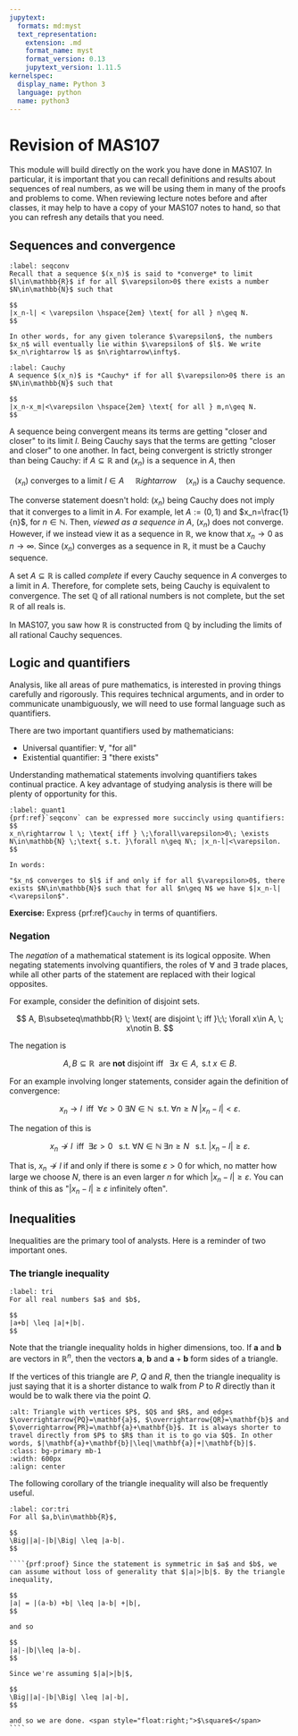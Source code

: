 ```yaml
---
jupytext:
  formats: md:myst
  text_representation:
    extension: .md
    format_name: myst
    format_version: 0.13
    jupytext_version: 1.11.5
kernelspec:
  display_name: Python 3
  language: python
  name: python3
---
```


# Revision of MAS107

This module will build directly on the work you have done in MAS107. In particular, it is important that you can recall definitions and results about sequences of real numbers, as we will be using them in many of the proofs and problems to come. When reviewing lecture notes before and after classes, it may help to have a copy of your MAS107 notes to hand, so that you can refresh any details that you need.

## Sequences and convergence

````{prf:definition} Convergence
:label: seqconv
Recall that a sequence $(x_n)$ is said to *converge* to limit $l\in\mathbb{R}$ if for all $\varepsilon>0$ there exists a number $N\in\mathbb{N}$ such that

$$
|x_n-l| < \varepsilon \hspace{2em} \text{ for all } n\geq N.
$$

In other words, for any given tolerance $\varepsilon$, the numbers $x_n$ will eventually lie within $\varepsilon$ of $l$. We write $x_n\rightarrow l$ as $n\rightarrow\infty$.
````

````{prf:definition} Cauchy sequence
:label: Cauchy
A sequence $(x_n)$ is *Cauchy* if for all $\varepsilon>0$ there is an $N\in\mathbb{N}$ such that 

$$
|x_n-x_m|<\varepsilon \hspace{2em} \text{ for all } m,n\geq N.
$$
````

A sequence being convergent means its terms are getting "closer and closer" to its limit $l$. Being Cauchy says that the terms are getting "closer and closer" to one another. In fact, being convergent is strictly stronger than being Cauchy: if $A\subseteq\mathbb{R}$ and $(x_n)$ is a sequence in $A$, then 

$$
(x_n) \text{ converges to a limit $l\in A$ } \hspace{1em} \mathbb{R}ightarrow \hspace{1em} (x_n) \text{ is a Cauchy sequence}.
$$

The converse statement doesn't hold: $(x_n)$ being Cauchy does not imply that it converges to a limit in $A$. For example, let $A:=(0,1)$ and $x_n=\frac{1}{n}$, for $n\in\mathbb{N}$. Then, *viewed as a sequence in* $A$, $(x_n)$ does not converge. However, if we instead view it as a sequence in $\mathbb{R}$, we know that $x_n\rightarrow 0$ as $n\rightarrow\infty$. Since $(x_n)$ converges as a sequence in $\mathbb{R}$, it must be a Cauchy sequence.

A set $A\subseteq\mathbb{R}$ is called *complete* if every Cauchy sequence in $A$ converges to a limit in $A$. Therefore, for complete sets, being Cauchy is equivalent to convergence. The set $\mathbb{Q}$ of all rational numbers is not complete, but the set $\mathbb{R}$ of all reals is.

In MAS107, you saw how $\mathbb{R}$ is constructed from $\mathbb{Q}$ by including the limits of all rational Cauchy sequences.

## Logic and quantifiers

Analysis, like all areas of pure mathematics, is interested in proving things carefully and rigorously. This requires technical arguments, and in order to communicate unambiguously, we will need to use formal language such as quantifiers.

There are two important quantifiers used by mathematicians:

- Universal quantifier: $\forall$, "for all"
- Existential quantifier: $\exists$ "there exists"

Understanding mathematical statements involving quantifiers takes continual practice. A key advantage of studying analysis is there will be plenty of opportunity for this.

````{prf:example}
:label: quant1
{prf:ref}`seqconv` can be expressed more succincly using quantifiers:
$$
x_n\rightarrow l \; \text{ iff } \;\forall\varepsilon>0\; \exists N\in\mathbb{N} \;\text{ s.t. }\forall n\geq N\; |x_n-l|<\varepsilon.
$$

In words: 

"$x_n$ converges to $l$ if and only if for all $\varepsilon>0$, there exists $N\in\mathbb{N}$ such that for all $n\geq N$ we have $|x_n-l|<\varepsilon$".
````

**Exercise:**
Express {prf:ref}`Cauchy` in terms of quantifiers.


### Negation

The *negation* of a mathematical statement is its logical opposite. When negating statements involving quantifiers, the roles of $\forall$ and $\exists$ trade places, while all other parts of the statement are replaced with their logical opposites.

For example, consider the definition of disjoint sets.

$$
A, B\subseteq\mathbb{R}	 \; \text{ are disjoint \; iff }\;\; \forall x\in A, \; x\notin B.
$$

The negation is

$$
A, B\subseteq\mathbb{R}	 \; \text{ are }\textbf{not}\text{ disjoint iff }\;\; \exists x\in A, \text{ s.t } x\in B.
$$

For an example involving longer statements, consider again the definition of convergence:

$$
x_n\rightarrow l \; \text{ iff } \;\forall\varepsilon>0\; \exists N\in\mathbb{N} \;\text{ s.t. }\forall n\geq N\; |x_n-l|<\varepsilon.
$$

The negation of this is

$$
x_n\not\rightarrow l \; \text{ iff } \;\exists\varepsilon>0\; \;\text{ s.t. }\forall N\in\mathbb{N} \;\exists n\geq N\;\;\text{ s.t. } |x_n-l|\geq\varepsilon.
$$

That is, $x_n\not\rightarrow l$ if and only if there is some $\varepsilon>0$ for which, no matter how large we choose $N$, there is an even larger $n$ for which $|x_n-l|\geq\varepsilon$. You can think of this as "$|x_n-l|\geq\varepsilon$ infinitely often".

## Inequalities

Inequalities are the primary tool of analysts. Here is a reminder of two important ones.

### The triangle inequality

```{prf:theorem}
:label: tri
For all real numbers $a$ and $b$,

$$
|a+b| \leq |a|+|b|.
$$
```

Note that the triangle inequality holds in higher dimensions, too. If $\textbf{a}$ and $\textbf{b}$ are vectors in $\mathbb{R}^n$, then the vectors $\mathbf{a}$, $\mathbf{b}$ and $\mathbf{a}+\mathbf{b}$ form sides of a triangle.

If the vertices of this triangle are $P$, $Q$ and $R$, then the triangle inequality is just saying that it is a shorter distance to walk from $P$ to $R$ directly than it would be to walk there via the point $Q$.

```{image} ../MAS2004-9Sem2Notes/figs/tri_ineq.png
:alt: Triangle with vertices $P$, $Q$ and $R$, and edges $\overrightarrow{PQ}=\mathbf{a}$, $\overrightarrow{QR}=\mathbf{b}$ and $\overrightarrow{PR}=\mathbf{a}+\mathbf{b}$. It is always shorter to travel directly from $P$ to $R$ than it is to go via $Q$. In other words, $|\mathbf{a}+\mathbf{b}|\leq|\mathbf{a}|+|\mathbf{b}|$.
:class: bg-primary mb-1
:width: 600px
:align: center
```


The following corollary of the triangle inequality will also be frequently useful.

`````{prf:corollary}
:label: cor:tri
For all $a,b\in\mathbb{R}$,

$$
\Big||a|-|b|\Big| \leq |a-b|.
$$

````{prf:proof} Since the statement is symmetric in $a$ and $b$, we can assume without loss of generality that $|a|>|b|$. By the triangle inequality,

$$
|a| = |(a-b) +b| \leq |a-b| +|b|,
$$

and so

$$
|a|-|b|\leq |a-b|.
$$

Since we're assuming $|a|>|b|$,

$$
\Big||a|-|b|\Big| \leq |a|-b|,
$$

and so we are done. <span style="float:right;">$\square$</span>
````
`````